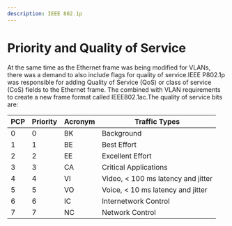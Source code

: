 ```yaml
---
description: IEEE 802.1p
---
```


# Priority and Quality of Service

At the same time as the Ethernet frame was being modified for VLANs, there was a demand to also include flags for quality of service.IEEE P802.1p was responsible for adding Quality of Service (QoS) or class of service (CoS) fields to the Ethernet frame. The combined with VLAN requirements to create a new frame format called IEEE802.1ac.The quality of service bits are:

| PCP | Priority | Acronym | Traffic Types                      |
| --- | -------- | ------- | ---------------------------------- |
| 0   | 0        | BK      | Background                         |
| 1   | 1        | BE      | Best Effort                        |
| 2   | 2        | EE      | Excellent Effort                   |
| 3   | 3        | CA      | Critical Applications              |
| 4   | 4        | VI      | Video, < 100 ms latency and jitter |
| 5   | 5        | VO      | Voice, < 10 ms latency and jitter  |
| 6   | 6        | IC      | Internetwork Control               |
| 7   | 7        | NC      | Network Control                    |
